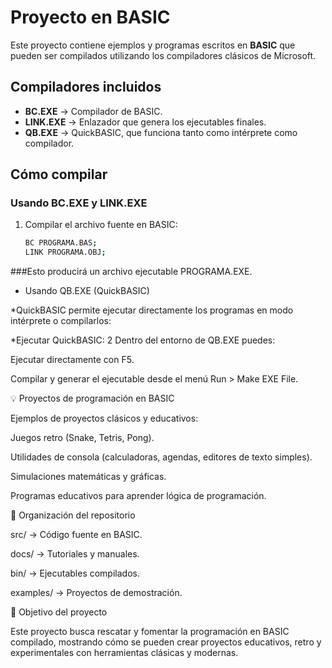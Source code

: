 # Proyecto en BASIC

Este proyecto contiene ejemplos y programas escritos en **BASIC** que pueden ser compilados utilizando los compiladores clásicos de Microsoft.

## Compiladores incluidos

- **BC.EXE** → Compilador de BASIC.  
- **LINK.EXE** → Enlazador que genera los ejecutables finales.  
- **QB.EXE** → QuickBASIC, que funciona tanto como intérprete como compilador.

## Cómo compilar

### Usando BC.EXE y LINK.EXE

1. Compilar el archivo fuente en BASIC:  
   ```bash
   BC PROGRAMA.BAS;
   LINK PROGRAMA.OBJ;

###Esto producirá un archivo ejecutable PROGRAMA.EXE.

* Usando QB.EXE (QuickBASIC)

*QuickBASIC permite ejecutar directamente los programas en modo intérprete o compilarlos:

*Ejecutar QuickBASIC:
2 Dentro del entorno de QB.EXE puedes:

Ejecutar directamente con F5.

Compilar y generar el ejecutable desde el menú Run > Make EXE File.

💡 Proyectos de programación en BASIC

Ejemplos de proyectos clásicos y educativos:

Juegos retro (Snake, Tetris, Pong).

Utilidades de consola (calculadoras, agendas, editores de texto simples).

Simulaciones matemáticas y gráficas.

Programas educativos para aprender lógica de programación.

📂 Organización del repositorio

src/ → Código fuente en BASIC.

docs/ → Tutoriales y manuales.

bin/ → Ejecutables compilados.

examples/ → Proyectos de demostración.

🎯 Objetivo del proyecto

Este proyecto busca rescatar y fomentar la programación en BASIC compilado, mostrando cómo se pueden crear proyectos educativos, retro y experimentales con herramientas clásicas y modernas.
